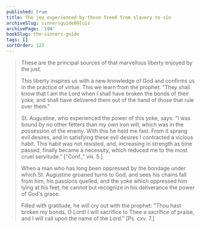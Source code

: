 ```yaml
---
published: true
title: The joy experienced by those freed from slavery to sin
archiveSlug: sinnersguide00luis
archivePage: '194'
bookSlug: the-sinners-guide
tags: []
sortOrder: 123
---
```


> These are the principal sources of that marvellous liberty enjoyed by the just.
> 
> This liberty inspires us with a new knowledge of God and confirms us in the practice of virtue. This we learn from the prophet: "They shall know that I am the Lord when I shall have broken the bonds of their yoke, and shall have delivered them out of the hand of those that rule over them."
> 
> St. Augustine, who experienced the power of this yoke, says: "I was bound by no other fetters than my own iron will, which was in the possession of the enemy. With this he held me fast. From it sprang evil desires, and in satisfying these evil desires I contracted a vicious habit. This habit was not resisted, and, increasing in strength as time passed, finally became a necessity, which reduced me to the most cruel servitude." ["Conf.," viii. 5.]
> 
> When a man who has long been oppressed by the bondage under which St. Augustine groaned turns to God, and sees his chains fall from him, his passions quelled, and the yoke which oppressed him lying at his feet, he cannot but recognize in his deliverance the power of God's grace.
> 
> Filled with gratitude, he will cry out with the prophet: "Thou hast broken my bonds, O Lord! I will sacrifice to Thee a sacrifice of praise, and I will call upon the name of the Lord." [Ps. cxv. 7.]
